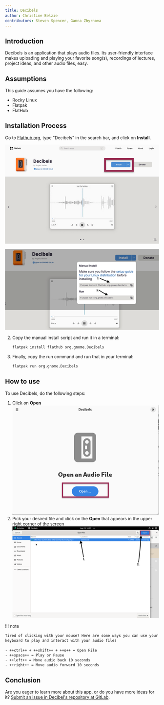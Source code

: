 ```yaml
---
title: Decibels
author: Christine Belzie
contributors: Steven Spencer, Ganna Zhyrnova 
---
```


## Introduction

Decibels is an application that plays audio files. Its user-friendly interface makes uploading and playing your favorite song(s), recordings of lectures, project ideas, and other audio files, easy.

## Assumptions

This guide assumes you have the following:

- Rocky Linux
- Flatpak
- FlatHub

## Installation Process

Go to [Flathub.org](https://flathub.org), type "Decibels" in the search bar, and click on **Install**.

![Screenshot of the Decibels app page on FlatHub, showing the install button being highlighted by a red rectangle](images/01_decibels.png)

![manual install script and run script](images/decibels-install.png)

2. Copy the manual install script and run it in a terminal:

    ```bash
    flatpak install flathub org.gnome.Decibels
    ```

3. Finally, copy the run command and run that in your terminal:

    ```bash
    flatpak run org.gnome.Decibels
    ```


## How to use

To use Decibels, do the following steps:

1. Click on **Open**
    ![Screenshot of Decibels' landing page with a red rectangle surrounding the blue open button](images/02_decibels.png)
1. Pick your desired file and click on the **Open** that appears in the upper right corner of the screen
    ![Screenshot of Decibels file selection interface with numbered arrows indicating audio file and Open button](images/03_decibels.png)


!!! note

    Tired of clicking with your mouse? Here are some ways you can use your keyboard to play and interact with your audio files

    - ++ctrl++ + ++shift++ + ++o++ = Open File
    - ++space++ = Play or Pause
    - ++left++ = Move audio back 10 seconds
    - ++right++ = Move audio forward 10 seconds

## Conclusion

Are you eager to learn more about this app, or do you have more ideas for it? [Submit an issue in Decibel's repository at GitLab](https://gitlab.gnome.org/GNOME/Incubator/decibels/-/issues).
